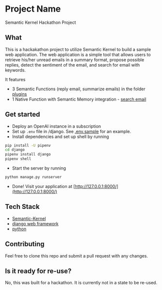 # Project Name

Semantic Kernel Hackathon Project

## What

This is a hackakathon project to utilize Semantic Kernel to build a sample web application. The web application is a simple tool that allows users to retrieve his/her unread emails in a summary format, propose possible replies, detect the sentiment of the email, and search for email with keywords.

It features
- 3 Semantic Functions (reply email, summarize emails) in the folder [plugins](./semantic_kernel/plugins/)
- 1 Native Function with Semantic Memory integration - [search email](./semantic_kernel/search_emails.py#55)

## Get started

- Deploy an OpenAI instance in a subscription
- Set up `.env` file in /django. See [.env.sample](./django/.env.sample) for an example.
- Install dependencies and set up shell by running 

```bash
pip install -U pipenv
cd django
pipenv install django
pipenv shell
```

- Start the server by running

```bash
python manage.py runserver 
```

- Done! Visit your application at [http://127.0.0.1:8000/](http://127.0.0.1:8000/)


## Tech Stack

- [Semantic-Kernel](https://github.com/microsoft/semantic-kernel)
- [django web framework](https://www.djangoproject.com/)
- [python](https://www.python.org/)

## Contributing

Feel free to clone this repo and submit a pull request with any changes.

## Is it ready for re-use?

No, this was built for a hackathon. It is currently not in a state to be re-used.